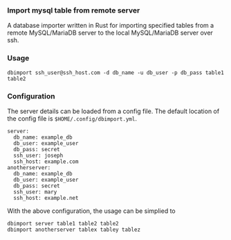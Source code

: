 ### Import mysql table from remote server

A database importer written in Rust for importing specified tables from a remote MySQL/MariaDB server to the local MySQL/MariaDB server over ssh.

### Usage

```
dbimport ssh_user@ssh_host.com -d db_name -u db_user -p db_pass table1 table2
```


### Configuration

The server details can be loaded from a config file. The default location of the config file is `$HOME/.config/dbimport.yml`.

```
server:
  db_name: example_db
  db_user: example_user
  db_pass: secret
  ssh_user: joseph
  ssh_host: example.com
anotherserver:
  db_name: example_db
  db_user: example_user
  db_pass: secret
  ssh_user: mary
  ssh_host: example.net
```

With the above configuration, the usage can be simplied to

```
dbimport server table1 table2 table2
dbimport anotherserver tablex tabley tablez
```
